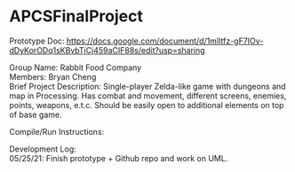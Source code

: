 # APCSFinalProject
Prototype Doc: https://docs.google.com/document/d/1mlItfz-gF7IOv-dDyKorODq1sKBvbTjCj459aCIF88s/edit?usp=sharing  
  
Group Name: Rabbit Food Company  
Members: Bryan Cheng  
Brief Project Description: Single-player Zelda-like game with dungeons and map in Processing. Has combat and movement, different screens, enemies, points, weapons, e.t.c. Should be easily open to additional elements on top of base game.  
  
Compile/Run Instructions:  
  
Development Log:  
05/25/21: Finish prototype + Github repo and work on UML.  
